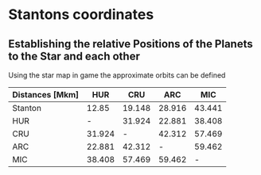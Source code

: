 # Stantons coordinates

## Establishing the relative Positions of the Planets to the Star and each other

Using the star map in game the approximate orbits can be defined

Distances [Mkm] | HUR | CRU | ARC | MIC
--- | --- | --- | --- | ---
Stanton | 12.85 | 19.148 | 28.916 | 43.441
HUR | - | 31.924 | 22.881 | 38.408
CRU | 31.924 | - | 42.312 | 57.469 
ARC | 22.881 | 42.312 | - | 59.462
MIC | 38.408 | 57.469 | 59.462 | - 
